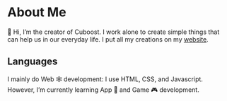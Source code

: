 # About Me

👋 Hi, I’m the creator of Cuboost. I work alone to create simple things that can help us in our everyday life. I put all my creations on my [website](https://cuboost-website.web.app/).

## Languages

I mainly do Web 🕸️ development: I use HTML, CSS, and Javascript. However, I’m currently learning App 📱 and Game 🎮 development.

<!---
Cuboost/Cuboost is a ✨ special ✨ repository because its `README.md` (this file) appears on your GitHub profile.
You can click the Preview link to take a look at your changes.
--->
